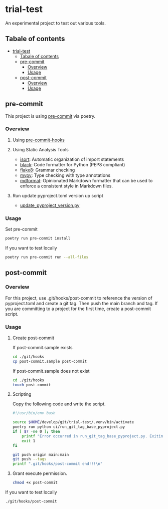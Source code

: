 # trial-test

An experimental project to test out various tools.

## Tabale of contents

- [trial-test](#trial-test)
  - [Tabale of contents](#tabale-of-contents)
  - [pre-commit](#pre-commit)
    - [Overview](#overview)
    - [Usage](#usage)
  - [post-commit](#post-commit)
    - [Overview](#overview-1)
    - [Usage](#usage-1)

## pre-commit

This project is using [pre-commit](https://github.com/pre-commit/pre-commit) via poetry.

### Overview

1. Using [pre-commit-hooks](https://github.com/pre-commit/pre-commit-hooks)

1. Using Static Analysis Tools

   - [isort](https://pypi.org/project/isort/): Automatic organization of import statements
   - [black](https://pypi.org/project/black/): Code formatter for Python (PEP8 compliant)
   - [flake8](https://pypi.org/project/flake8/): Grammar checking
   - [mypy](https://pypi.org/project/mypy/): Type checking with type annotations
   - [mdformat](https://pypi.org/project/mdformat/): Opinionated Markdown formatter that can be used to enforce a consistent style in Markdown files.

1. Run update pyproject.toml version up script

   - [update_pyproject_version.py](ci/update_pyproject_version.py)

### Usage

Set pre-commit

```bash
poetry run pre-commit install
```

If you want to test locally

```bash
poetry run pre-commit run --all-files
```

## post-commit

### Overview

For this project, use .git/hooks/post-commit to reference the version of pyproject.toml and create a git tag. Then push the main branch and tag.
If you are committing to a project for the first time, create a post-commit script.

### Usage

1. Create post-commit

   If post-commit.sample exists

   ```bash
   cd ./git/hooks
   cp post-commit.sample post-commit
   ```

   If post-commit.sample does not exist

   ```bash
   cd ./git/hooks
   touch post-commit
   ```

1. Scripting

   Copy the following code and write the script.

   ```bash
   #!/usr/bin/env bash

   source $HOME/develop/git/trial-test/.venv/bin/activate
   poetry run python ci/run_git_tag_base_pyproject.py
   if [ $? -ne 0 ]; then
       printf "Error occurred in run_git_tag_base_pyproject.py. Exiting post-commit.\n"
       exit 1
   fi

   git push origin main:main
   git push --tags
   printf ".git/hooks/post-commit end!!!\n"
   ```

1. Grant execute permission.

   ```bash
   chmod +x post-commit
   ```

If you want to test locally

```bash
./git/hooks/post-commit
```
